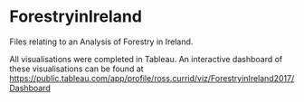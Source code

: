 # ForestryinIreland
Files relating to an Analysis of Forestry in Ireland.

All visualisations were completed in Tableau. An interactive dashboard of these visualisations can be found at https://public.tableau.com/app/profile/ross.currid/viz/ForestryinIreland2017/Dashboard

